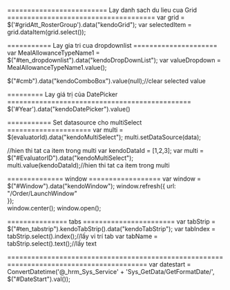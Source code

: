
========================= Lay danh sach du lieu cua Grid =====================================
var grid = $('#gridAtt_RosterGroup').data("kendoGrid");
var selectedItem = grid.dataItem(grid.select());

===========  Lay gia tri cua dropdownlist =====================
  var MealAllowanceTypeName1 = $("#ten_dropdownlist").data("kendoDropDownList");
 var valueDropdown = MealAllowanceTypeName1.value();

 $("#cmb").data("kendoComboBox").value(null);//clear selected value
 
========= Lay giá trị của DatePicker ==============================================
$('#Year').data("kendoDatePicker").value()
 
===========  Set datasource cho	 multiSelect ===================== 
    var multi = $(evaluatorId).data("kendoMultiSelect");
    multi.setDataSource(data);
 
 //hien thi tat ca item trong multi
	var kendoDataId = [1,2,3]; 
    var multi = $("#EvaluatorID").data("kendoMultiSelect");            
    multi.value(kendoDataId);//hien thi tat ca item trong multi
 
============== window ==================
 var window = $("#Window").data("kendoWindow");
  window.refresh({
             url: "/Order/LaunchWindow"        
     });      
     window.center();
     window.open();
	 
=============== tabs =======================
var tabStrip = $("#ten_tabstrip").kendoTabStrip().data("kendoTabStrip");
var tabIndex = tabStrip.select().index();//lấy vi trí tab
var tabName = tabStrip.select().text();//lấy text




=========================================================================================
       var datestart = ConvertDatetime('@_hrm_Sys_Service' + 'Sys_GetData/GetFormatDate/', $("#DateStart").val());